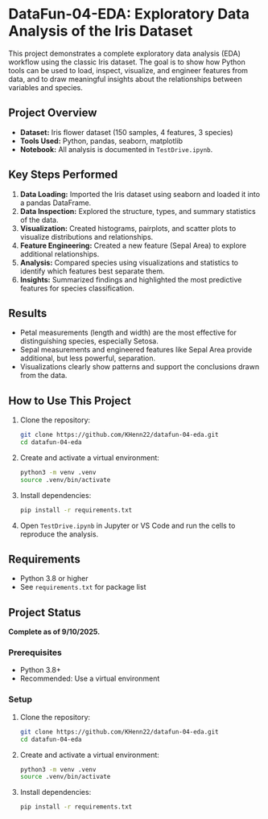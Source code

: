 
# DataFun-04-EDA: Exploratory Data Analysis of the Iris Dataset

This project demonstrates a complete exploratory data analysis (EDA) workflow using the classic Iris dataset. The goal is to show how Python tools can be used to load, inspect, visualize, and engineer features from data, and to draw meaningful insights about the relationships between variables and species.

## Project Overview
- **Dataset:** Iris flower dataset (150 samples, 4 features, 3 species)
- **Tools Used:** Python, pandas, seaborn, matplotlib
- **Notebook:** All analysis is documented in `TestDrive.ipynb`.

## Key Steps Performed
1. **Data Loading:** Imported the Iris dataset using seaborn and loaded it into a pandas DataFrame.
2. **Data Inspection:** Explored the structure, types, and summary statistics of the data.
3. **Visualization:** Created histograms, pairplots, and scatter plots to visualize distributions and relationships.
4. **Feature Engineering:** Created a new feature (Sepal Area) to explore additional relationships.
5. **Analysis:** Compared species using visualizations and statistics to identify which features best separate them.
6. **Insights:** Summarized findings and highlighted the most predictive features for species classification.

## Results
- Petal measurements (length and width) are the most effective for distinguishing species, especially Setosa.
- Sepal measurements and engineered features like Sepal Area provide additional, but less powerful, separation.
- Visualizations clearly show patterns and support the conclusions drawn from the data.

## How to Use This Project
1. Clone the repository:
	```bash
	git clone https://github.com/KHenn22/datafun-04-eda.git
	cd datafun-04-eda
	```
2. Create and activate a virtual environment:
	```bash
	python3 -m venv .venv
	source .venv/bin/activate
	```
3. Install dependencies:
	```bash
	pip install -r requirements.txt
	```
4. Open `TestDrive.ipynb` in Jupyter or VS Code and run the cells to reproduce the analysis.

## Requirements
- Python 3.8 or higher
- See `requirements.txt` for package list

## Project Status
**Complete as of 9/10/2025.**

### Prerequisites
- Python 3.8+
- Recommended: Use a virtual environment

### Setup
1. Clone the repository:
	```bash
	git clone https://github.com/KHenn22/datafun-04-eda.git
	cd datafun-04-eda
	```
2. Create and activate a virtual environment:
	```bash
	python3 -m venv .venv
	source .venv/bin/activate
	```
3. Install dependencies:
	```bash
	pip install -r requirements.txt
	```
